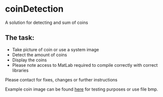 # coinDetection

<p>A solution for detecting and sum of coins</p>

<h2>The task: </h2>
<ul>
  <li>Take picture of coin or use a system image</li>
  <li>Detect the amount of coins</li>
  <li>Display the coins</li>
  <li>Please note access to MatLab required to compile correctly with correct libraries</li>
</ul>

<p>Please contact for fixes, changes or further instructions</p>

<p>Example coin image can be found <a href="http://www.sawp.com.br/blog/wp-content/uploads/2011/02/coins.bmp">here</a> for testing purposes or use file bmp.</p>
